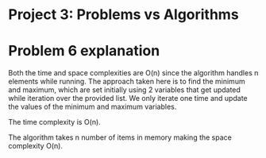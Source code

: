# Project 3: Problems vs Algorithms

# Problem 6 explanation

Both the time and space complexities are O(n) since the algorithm handles n elements while running.
The approach taken here is to find the minimum and maximum, which are set initially using 2 variables that get updated while iteration over the provided list. We only iterate one time and update the values of the minimum and maximum variables.

The time complexity is O(n).

The algorithm takes n number of items in memory making the space complexity O(n).